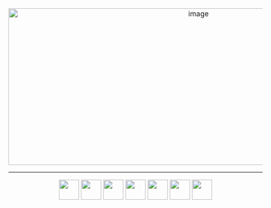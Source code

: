 <div align="center">
<img width="738" height="311" alt="image" src="https://github.com/user-attachments/assets/a06eff0b-e937-472c-8e6e-e11b1abff52b" />
</div>

--------------------

<div align="center">
<img src="https://cdn.jsdelivr.net/gh/devicons/devicon@latest/icons/nodejs/nodejs-original-wordmark.svg" width="40" height="40"/>
<img src="https://cdn.jsdelivr.net/gh/devicons/devicon/icons/javascript/javascript-original.svg" width="40"/>
<img src="https://cdn.jsdelivr.net/gh/devicons/devicon@latest/icons/jquery/jquery-plain-wordmark.svg" width="40"/> 
<img src="https://cdn.jsdelivr.net/gh/devicons/devicon/icons/html5/html5-original.svg" width="40"/> 
<img src="https://cdn.jsdelivr.net/gh/devicons/devicon/icons/css3/css3-original.svg" width="40"/> 
<img src="https://cdn.jsdelivr.net/gh/devicons/devicon@latest/icons/json/json-plain.svg" width="40"/> 
<img src="https://cdn.jsdelivr.net/gh/devicons/devicon@latest/icons/azuresqldatabase/azuresqldatabase-original.svg" width="40"/>
</div>

